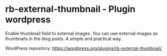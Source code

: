 # rb-external-thumbnail - Plugin wordpress

Enable thumbnail field to external images. You can use external images as thumbnails in the blog posts. A simple and practical way.

WordPress repository: https://wordpress.org/plugins/rb-external-thumbnail/
